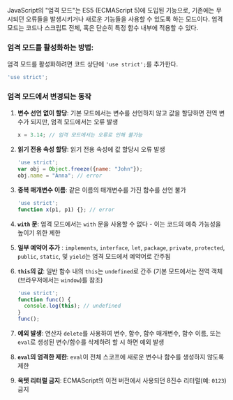JavaScript의 "엄격 모드"는 ES5 (ECMAScript 5)에 도입된 기능으로, 기존에는 무시되던 오류들을 발생시키거나 새로운 기능들을 사용할 수 있도록 하는 모드이다. 엄격 모드는 코드나 스크립트 전체, 혹은 단순히 특정 함수 내부에 적용할 수 있다.

### 엄격 모드를 활성화하는 방법:
엄격 모드를 활성화하려면 코드 상단에 `'use strict';`를 추가한다.

```javascript
'use strict';
```

### 엄격 모드에서 변경되는 동작
1. **변수 선언 없이 할당**: 기본 모드에서는 변수를 선언하지 않고 값을 할당하면 전역 변수가 되지만, 엄격 모드에서는 오류 발생
   ```javascript
   x = 3.14; // 엄격 모드에서는 오류로 인해 불가능
   ```
2. **읽기 전용 속성 할당**: 읽기 전용 속성에 값 할당시 오류 발생
   ```javascript
   'use strict';
   var obj = Object.freeze({name: "John"});
   obj.name = "Anna"; // error
   ```
3. **중복 매개변수 이름**: 같은 이름의 매개변수를 가진 함수를 선언 불가
   ```javascript
   'use strict';
   function x(p1, p1) {}; // error
   ```

4. **`with` 문**: 엄격 모드에서는 `with` 문을 사용할 수 없다 - 이는 코드의 예측 가능성을 높이기 위한 제한

5. **일부 예약어 추가** : `implements`, `interface`, `let`, `package`, `private`, `protected`, `public`, `static`, 및 `yield`는 엄격 모드에서 예약어로 간주됨

6. **`this`의 값**: 일반 함수 내의 `this`는 `undefined`로 간주 (기본 모드에서는 전역 객체 (브라우저에서는 `window`)를 참조)
   
   ```javascript
   'use strict';
   function func() {
     console.log(this); // undefined
   }
   func();
   ```

7. **예외 발생**: 연산자 `delete`를 사용하여 변수, 함수, 함수 매개변수, 함수 이름, 또는 `eval`로 생성된 변수/함수를 삭제하려 할 시 하면 예외 발생

8. **`eval`의 엄격한 제한**: `eval`이 전체 스코프에 새로운 변수나 함수를 생성하지 않도록 제한

9. **옥텟 리터럴 금지**: ECMAScript의 이전 버전에서 사용되던 8진수 리터럴(예: `0123`) 금지
